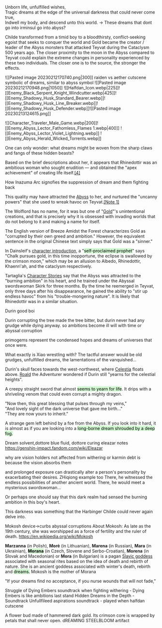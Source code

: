  Unborn life, unfulfilled wishes,  
Tragic dreams at the edge of the universal darkness that could never come true,  
Indwell my body, and descend unto this world. -> These dreams that dont go into irminsul go into abyss? 

Childe transformed from a timid boy to a bloodthirsty, conflict-seeking egoist that seeks to conquer the world and Gold became the creator / leader of the Abyss monsters that attacked Teyvat during the Cataclysm 500 years ago. The closer proximity to the moon in the Abyss compared to Teyvat could explain the extreme changes in personality experienced by these two individuals. The closer one is to the source, the stronger the effects.

![[Pasted image 20230212170740.png|300]] raiden vs aether cutscene symbolic of dreams, similar to abyss symbol
![[Pasted image 20230212170948.png|1050]]
![[Halfdan_Icon.webp|225]]![[Enemy_Black_Serpent_Knight_Windcutter.webp|425]]![[Enemy_Shadowy_Husk_Standard_Bearer.webp]]![[Enemy_Shadowy_Husk_Line_Breaker.webp]]![[Enemy_Shadowy_Husk_Defender.webp]]![[Pasted image 20230213124615.png]]

![[Character_Traveler_Male_Game.webp|200]]![[Enemy_Abyss_Lector_Fathomless_Flames 1.webp|400]] ![[Enemy_Abyss_Lector_Violet_Lightning.webp]]
![[Enemy_Abyss_Herald_Wicked_Torrents.webp]]


One can only wonder: what dreams might be woven from the sharp claws and fangs of these hidden beasts?

Based on the brief descriptions about her, it appears that Rhinedottir was an ambitious woman who sought erudition — and obtained the "apex achievement" of creating life itself.[[4]](https://genshin-impact.fandom.com/wiki/Rhinedottir?so=search#cite_note-4)

How Inazuma Arc signofies the suppression of dream and them fighting back

This quality may have attracted the [Abyss](https://genshin-impact.fandom.com/wiki/Abyss "Abyss") to her, and nurtured the "uncanny powers" that she used to wreak havoc on Teyvat.[[Note 1]](https://genshin-impact.fandom.com/wiki/Rhinedottir?so=search#cite_note-5)

The Wolflord has no name, for it was but one of "[Gold](https://genshin-impact.fandom.com/wiki/Gold "Gold")"'s unintentional creations, and that is precisely why it is obsessed with invading worlds that do not belong to it and making a name for itself.

The English version of Breeze Amidst the Forest characterizes Gold as "corrupted by their own greed and ambition." However, the equivalent sentence in the original Chinese text simply says that Gold was a "sinner."

In Dainsleif's [character introduction](https://genshin-impact.fandom.com/wiki/Dainsleif#Official_Introduction "Dainsleif"), a "<mark style="background: #BBFABBA6;">self-proclaimed prophet</mark>" says "Chalk pursues gold, in this time inopportune, the eclipse is swallowed by the crimson moon," which may be an allusion to Albedo, Rhinedottir, Khaenri'ah, and the cataclysm respectively.

Tartaglia's [Character Stories](https://genshin-impact.fandom.com/wiki/Tartaglia/Lore#Character_Stories "Tartaglia/Lore") say that the Abyss was attracted to the "burning ambition" in his heart, and he trained under the Abyssal swordswoman Skirk for three months. By the time he reemerged in Teyvat, only three days after his disappearance, he gained the ability to "stir up endless havoc" from his "trouble-mongering nature". It is likely that Rhinedottir was in a similar situation.

Durin good boi 

Durin corrupting the tree made the tree bitter, but durin never had any grudge while dying anyway. so ambitions become ill will with time or abyssal corruption

primogems represent the condensed hopes and dreams of universes that once were.

What exactly is Xiao wrestling with?
The tactful answer would be old grudges, unfulfilled dreams, the lamentations of the vanquished...

Durin's skull faces towards the west-northwest, where [Celestia](https://genshin-impact.fandom.com/wiki/Celestia "Celestia") floats above. [Roald](https://genshin-impact.fandom.com/wiki/Roald "Roald") the Adventurer wondered if Durin still "yearns for the celestial heights".

A creepy straight sword that almost <mark style="background: #BBFABBA6;">seems to yearn for life</mark>. It drips with a shriveling venom that could even corrupt a mighty dragon.

"Now then, this great blessing that pulses through my veins,"  
"And lovely sight of the dark universe that gave me birth..."  
"They are now yours to inherit."

A strange gem left behind by a foe from the Abyss. If you look into it hard, it is almost as if you are looking into a <mark style="background: #BBFABBA6;">long-borne dream shrouded by a deep fog.</mark>

Dream solvent,dottore blue fluid, dottore curing eleazar notes https://genshin-impact.fandom.com/wiki/Eleazar

why are vision holders not affected from withering or karmin debt is because the vision absorbs them

and prolonged exposure can drastically alter a person's personality by exacerbating their desires. ZHiqiong example too
There, he witnessed the endless possibilities of another ancient world. There, he would meet a mysterious swordswoman...

Or perhaps one should say that this dark realm had sensed the burning ambition in this boy's heart.

This darkness was something that the Harbinger Childe could never again delve into.

Mokosh device->curbs abyssal corruptions
About Mokosh: As late as the 19th century, she was worshipped as a force of fertility and the ruler of death. https://en.wikipedia.org/wiki/Mokosh

**Marzanna** (in Polish), **Morė** (in Lithuanian), **Marena** (in Russian), **Mara** (in Ukrainian), <mark style="background: #BBFABBA6;">**Morana**</mark> (in Czech, Slovene and Serbo-Croatian), **Morena** (in Slovak and Macedonian) or **Mora** (in Bulgarian) is a pagan [Slavic goddess](https://en.wikipedia.org/wiki/Slavic_pantheon "Slavic pantheon") associated with seasonal rites based on the idea of death and rebirth of nature. She is an ancient goddess associated with winter's death, rebirth and <mark style="background: #BBFABBA6;">dreams.</mark>  Mokosh is the mother of Morana

"If your dreams find no acceptance, if you nurse wounds that will not fade,"

Struggle of Dying Embers soundtrack when fighting withering - Dying Embers is like ambitions last stand
Hidden Dreams in the Depth - Soundtrack
Unfullfileed aspirations soundtrack - played when halfdan cutscene

A flower bud made of hammered dark gold. Its crimson core is wrapped by petals that shall never open. dREAMING STEELBLOOM artifact